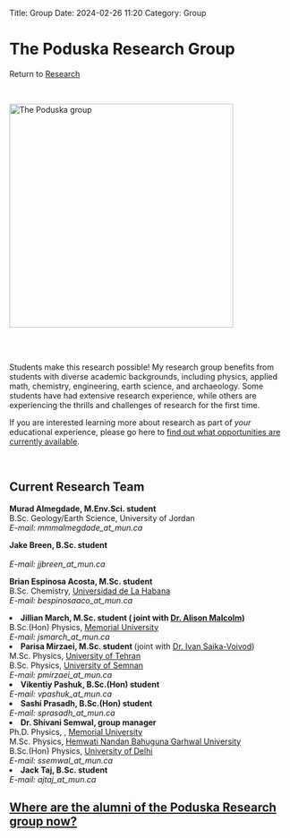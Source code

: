 Title: Group
Date: 2024-02-26 11:20
Category: Group

<h1>The Poduska Research Group </h1>
<div class = "small italics">
Return to <a href="research.html">Research</a>
</div>
<p><br></p>
<p><img src="../images/grp_photo2023small.jpeg" title="The Poduska group"height="400"></p>
<p><br></p>
<p><br>
Students make this research possible! My research group benefits from students with diverse academic backgrounds, including physics, applied math, chemistry, engineering, earth science, and archaeology. Some students have had extensive research experience, while others are experiencing the thrills and challenges of research for the first time. </p>
<p>If you are interested learning more about research as part of <i>your</i> educational experience, please go here to <a href="research.html">find out what opportunities are currently available</a>. </p>
<p><br></p>
<h2>Current Research Team</h2>

<!--<li><b>Tyler Bartlett, M.Sc. student </b>  (joint with <a href="https://www.mun.ca/physics/our_people/faculty/leblanc.php">Dr. James LeBlanc</a>) 
<br> B.Sc. (Honours) Physics, <a href="http://www.mun.ca/">Memorial University</a>
<br><i>E-mail: tsb504_at_mun.ca</i></li>
</li>
-->
<b>Murad Almegdade, M.Env.Sci. student</b>
<br>B.Sc. Geology/Earth Science, University of Jordan
<br><i>E-mail: mmmalmegdade_at_mun.ca</i>

<p></p>

                
<b>Jake Breen, B.Sc. student </b>  
<br><i>E-mail: jjbreen_at_mun.ca</i></li>


<b>Brian Espinosa Acosta, M.Sc. student </b> 
<br> B.Sc. Chemistry, <a href="https:/www.uh.cu/">Universidad de La Habana</a>
<br><i>E-mail: bespinosaaco_at_mun.ca</i></li>


<li><b>Jillian March, M.Sc. student ( joint with <a href="http://www.esd.mun.ca/~amalcolm/">Dr. Alison Malcolm)</a></b> 
<br>B.Sc.(Hon) Physics, <a href="http://www.mun.ca/">Memorial University</a> 
<br><i>E-mail: jsmarch_at_mun.ca</i></li>
        
<li><b>Parisa Mirzaei, M.Sc. student </b> (joint with <a href="https://www.physics.mun.ca/~saika/">Dr. Ivan Saika-Voivod</a>) 
<br> M.Sc. Physics, <a href="https://   ut.ac.ir/">University of Tehran</a> 
<br> B.Sc. Physics, <a href="https://english.semnan.ac.ir/">University of Semnan</a>
<br><i>E-mail: pmirzaei_at_mun.ca</i></li>
</li>
        
<li><b>Vikentiy Pashuk, B.Sc.(Hon) student  </b>  
<br><i>E-mail: vpashuk_at_mun.ca</i></li>
</li>

<li><b>Sashi Prasadh, B.Sc.(Hon) student  </b>  
<br><i>E-mail: sprasadh_at_mun.ca</i></li>
</li>    

<li><b>Dr. Shivani Semwal, group manager  </b> 
<br> Ph.D. Physics, , <a href="http://www.mun.ca/">Memorial University</a>
<br> M.Sc. Physics, <a href="https://www.hnbgu.ac.in/">Hemwati Nandan Bahuguna Garhwal University</a>
<br> B.Sc.(Hon) Physics, <a href="https://www.du.ac.in/">University of Delhi</a>
<br><i>E-mail: ssemwal_at_mun.ca</i></li>
</li>       
        
<li><b>Jack Taj, B.Sc. student </b>  
<br><i>E-mail: ajtaj_at_mun.ca</i></li>
</li>
<h2><a href="alumni.html"> Where are the alumni of the Poduska Research group now?</a></h2>



